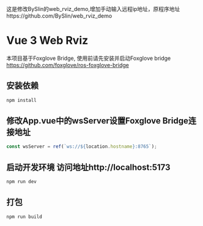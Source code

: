 这是修改BySlin的web_rviz_demo,增加手动输入远程ip地址，原程序地址https://github.com/BySlin/web_rviz_demo

# Vue 3 Web Rviz

本项目基于Foxglove Bridge, 使用前请先安装并启动Foxglove bridge
https://github.com/foxglove/ros-foxglove-bridge

## 安装依赖

```bash
npm install
```

## 修改App.vue中的wsServer设置Foxglove Bridge连接地址

```typescript
const wsServer = ref(`ws://${location.hostname}:8765`);
```

## 启动开发环境 访问地址http://localhost:5173

```bash
npm run dev
```

## 打包

```bash
npm run build
```
